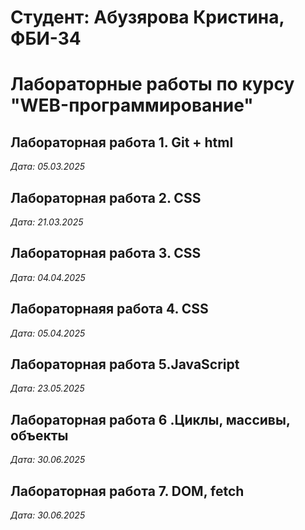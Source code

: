 # Студент: Абузярова Кристина, ФБИ-34

# Лабораторные работы по курсу "WEB-программирование"

## Лабораторная работа 1. Git + html

*Дата: 05.03.2025*

## Лабораторная работа 2. CSS

*Дата: 21.03.2025*

## Лабораторная работа 3. CSS

*Дата: 04.04.2025*

## Лабораторнаяя работа 4. CSS

*Дата: 05.04.2025*

## Лабораторная работа 5.JavaScript

*Дата: 23.05.2025*

## Лабораторная работа 6 .Циклы, массивы, объекты

*Дата: 30.06.2025*

## Лабораторная работа 7. DOM, fetch
*Дата: 30.06.2025*